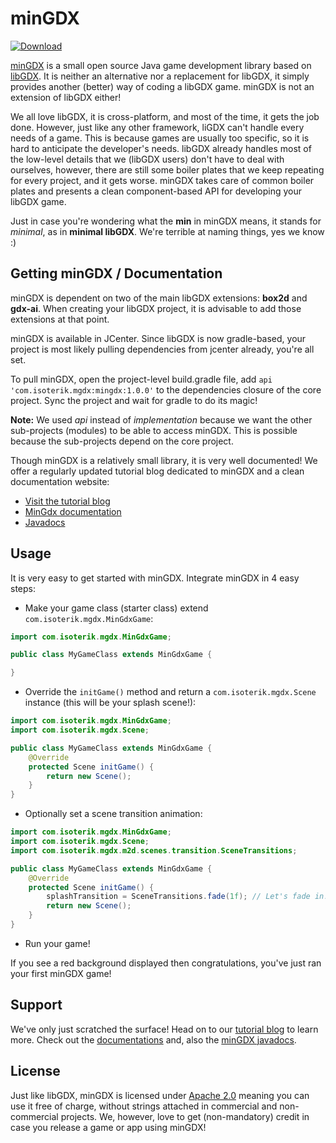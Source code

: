 # minGDX
[ ![Download](https://api.bintray.com/packages/isoteriksoftware/MinGdx/com.isoterik.mgdx/images/download.svg) ](https://bintray.com/isoteriksoftware/MinGdx/com.isoterik.mgdx/_latestVersion)

[minGDX](https://isoteriktechnologies.gitbook.io/mingdx/) is a small open source Java game development library based on [libGDX](https://libgdx.com/).
It is neither an alternative nor a replacement for libGDX, it simply provides another (better) way of coding a libGDX game. minGDX is not an extension of libGDX either!

We all love libGDX, it is cross-platform, and most of the time, it gets the job done. However, just like any other framework, liGDX can't handle every needs of a game.
This is because games are usually too specific, so it is hard to anticipate the developer's needs. libGDX already handles most of the low-level details that we (libGDX users)
don't have to deal with ourselves, however, there are still some boiler plates that we keep repeating for every project, and it gets worse.
minGDX takes care of common boiler plates and presents a clean component-based API for developing your libGDX game.

Just in case you're wondering what the **min** in minGDX means, it stands for _minimal_, as in **minimal libGDX**. We're terrible at naming things, yes we know :)


## Getting minGDX / Documentation
minGDX is dependent on two of the main libGDX extensions: **box2d** and **gdx-ai**. When creating your libGDX project, it is advisable to add those extensions at that point.

minGDX is available in JCenter. Since libGDX is now gradle-based, your project is most likely pulling dependencies from jcenter already, you're all set.

To pull minGDX, open the project-level build.gradle file, add `api 'com.isoterik.mgdx:mingdx:1.0.0'` to the dependencies closure of the core project.
Sync the project and wait for gradle to do its magic!

**Note:** We used _api_ instead of _implementation_ because we want the other sub-projects (modules) to be able to access minGDX. This is possible because the sub-projects
depend on the core project.

Though minGDX is a relatively small library, it is very well documented! We offer a regularly updated tutorial blog dedicated to minGDX and a clean documentation website:
- [Visit the tutorial blog](https://gdx-gaming.blogspot.com)
- [MinGdx documentation](https://isoteriktechnologies.gitbook.io/mingdx/)
- [Javadocs](https://isoteriktechnologies.github.io/mingdx/)


## Usage
It is very easy to get started with minGDX. Integrate minGDX in 4 easy steps:
- Make your game class (starter class) extend `com.isoterik.mgdx.MinGdxGame`:
```java
import com.isoterik.mgdx.MinGdxGame;

public class MyGameClass extends MinGdxGame {

}
```
- Override the `initGame()` method and return a `com.isoterik.mgdx.Scene` instance (this will be your splash scene!):
```java
import com.isoterik.mgdx.MinGdxGame;
import com.isoterik.mgdx.Scene;

public class MyGameClass extends MinGdxGame {
    @Override
    protected Scene initGame() {
        return new Scene();
    }
}
```
- Optionally set a scene transition animation:
```java
import com.isoterik.mgdx.MinGdxGame;
import com.isoterik.mgdx.Scene;
import com.isoterik.mgdx.m2d.scenes.transition.SceneTransitions;

public class MyGameClass extends MinGdxGame {
    @Override
    protected Scene initGame() {
        splashTransition = SceneTransitions.fade(1f); // Let's fade in!
        return new Scene();
    }
}
```
- Run your game!

If you see a red background displayed then congratulations, you've just ran your first minGDX game!


## Support
We've only just scratched the surface! Head on to our [tutorial blog](https://gdx-gaming.blogspot.com) to learn more.
Check out the [documentations](https://isoteriktechnologies.gitbook.io/mingdx/) and, also the [minGDX javadocs](https://isoteriktechnologies.github.io/mingdx/).


## License
Just like libGDX, minGDX is licensed under [Apache 2.0](https://www.apache.org/licenses/LICENSE-2.0.html) meaning you can use it free of charge, without strings attached in commercial and non-commercial projects.
We, however, love to get (non-mandatory) credit in case you release a game or app using minGDX!
